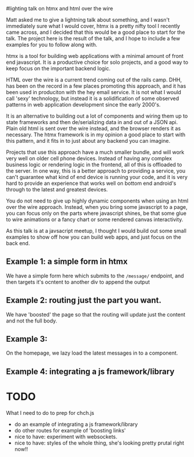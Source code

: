 #lighting talk on htmx and html over the wire

Matt asked me to give a lightning talk about something, and I wasn't immediately sure what I would cover, htmx is a pretty nifty tool I recently came across, and I decided that this would be a good place to start for the talk. The project here is the result of the talk, and I hope to include a few examples for you to follow along with.

htmx is a tool for building web applications with a minimal amount of front end javascript. It is a productive choice for solo projects, and a good way to keep focus on the important backend logic.

HTML over the wire is a current trend coming out of the rails camp. DHH, has been on the record in a few places promoting this approach, and it has been used in produciton with the hey email service. It is not what I would call 'sexy' technology, but instead it is a solidification of some observed patterns in web application development since the early 2000's.

It is an alternative to building out a lot of components and wiring them up to state frameworks and then de/serializing data in and out of a JSON api. Plain old html is sent over the wire instead, and the browser renders it as necessary. The htmx framework is in my opinion a good place to start with this pattern, and it fits in to just about any backend you can imagine.

Projects that use this approach have a much smaller bundle, and will work very well on older cell phone devices. Instead of having any complex business logic or rendering logic in the frontend, all of this is offloaded to the server. In one way, this is a better approach to providing a service, you can't guarantee what kind of end device is running your code, and it is very hard to provide an experience that works well on bottom end android's through to the latest and greatest devices.

You do not need to give up highly dynamic components when using an html over the wire approach. Instead, when you bring some javascript to a page, you can focus only on the parts where javascript shines, be that some glue to wire animations or a fancy chart or some rendered canvas interactivity.

As this talk is at a javsacript meetup, I thought I would build out some small examples to show off how you can build web apps, and just focus on the back end.


## Example 1: a simple form in htmx

We have a simple form here which submits to the `/message/` endpoint, and then targets it's ocntent to another div to append the output

## Example 2: routing just the part you want.

We have 'boosted' the page so that the routing will update just the content and not the full body.

## Example 3:

On the homepage, we lazy load the latest messages in to a component.

## Example 4: integrating a js framework/library



# TODO

What I need to do to prep for chch.js

- do an example of integrating a js framework/library
- do other routes for example of 'boosting links'
- nice to have: experiment with websockets.
- nice to have: styles of the whole thing, she's looking pretty prutal right now!!
